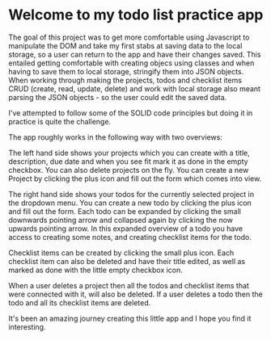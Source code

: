 # Welcome to my todo list practice app

The goal of this project was to get more comfortable using Javascript to manipulate the DOM and take my first stabs at saving data to the local storage, so a user can return to the app and have their changes saved. This entailed getting comfortable with creating objecs using classes and when having to save them to local storage, stringify them into JSON objects. When working through making the projects, todos and checklist items CRUD (create, read, update, delete) and work with local storage also meant parsing the JSON objects - so the user could edit the saved data. 

I've attempted to follow some of the SOLID code principles but doing it in practice is quite the challenge. 

The app roughly works in the following way with two overviews:

The left hand side shows your projects which you can create with a title, description, due date and when you see fit mark it as done in the empty checkbox. You can also delete projects on the fly. You can create a new Project by clicking the plus icon and fill out the form which comes into view.

The right hand side shows your todos for the currently selected project in the dropdown menu. You can create a new todo by clicking the plus icon and fill out the form. Each todo can be expanded by clicking the small downwards pointing arrow and collapsed again by clicking the now upwards pointing arrow. In this expanded overview of a todo you have access to creating some notes, and creating checklist items for the todo. 

Checklist items can be created by clicking the small plus icon. Each checklist item can also be deleted and have their title edited, as well as marked as done with the little empty checkbox icon. 

When a user deletes a project then all the todos and checklist items that were connected with it, will also be deleted. If a user deletes a todo then the todo and all its checklist items are deleted. 

It's been an amazing journey creating this little app and I hope you find it interesting.






